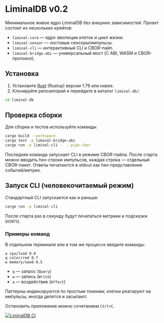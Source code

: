 # LiminalDB v0.2

Минимальное живое ядро LiminalDB без внешних зависимостей. Проект состоит из нескольких крейтов:

- `liminal-core` — ядро эволюции клеток и цикл жизни.
- `liminal-sensor` — хостовые сенсоры/импульсы.
- `liminal-cli` — интерактивный CLI и CBOR-пайп.
- `liminal-bridge-abi` — универсальный мост (C ABI, WASM и CBOR-протокол).

## Установка

1. Установите [Rust](https://www.rust-lang.org/tools/install) (Rustup) версии 1.79 или новее.
2. Клонируйте репозиторий и перейдите в каталог `liminal-db/`.

```bash
cd liminal-db
```

## Проверка сборки

Для сборки и тестов используйте команды:

```bash
cargo build --workspace
cargo test -p liminal-bridge-abi
cargo run -p liminal-cli -- --pipe-cbor
```

Последняя команда запускает CLI в режиме CBOR-пайпа. После старта можно вводить hex-строки импульсов, каждая строка — отдельный CBOR-пакет. Ответы печатаются в stdout как hex-представление событий/метрик.

## Запуск CLI (человекочитаемый режим)

Стандартный CLI запускается как и раньше:

```bash
cargo run -p liminal-cli
```

После старта раз в секунду будут печататься метрики и подсказки (`HINTS`).

### Примеры команд

В отдельном терминале или в том же процессе введите команды:

```text
a cpu/load 0.9
q color/red 0.7
w memory/seed 0.5
```

* `q` — запрос (`Query`)
* `w` — запись (`Write`)
* `a` — воздействие (`Affect`)

Паттерны индексируются по простым токенам; клетки реагируют на импульсы, иногда делятся и засыпают.

Остановить приложение можно сочетанием `Ctrl+C`.

[![LiminalDB CI](https://github.com/safal207/LiminalBD/actions/workflows/ci.yml/badge.svg)](https://github.com/safal207/LiminalBD/actions/workflows/ci.yml)
